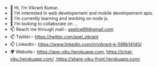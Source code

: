 - 👋 Hi, I’m Vikrant Kumar.
- 👀 I’m interested in web developement and mobile developement apis.
- 🌱 I’m currently learning and working on node js.
- 💞️ I’m looking to collaborate on ...
- 📫 Reach me through mail:- axelice89@gmail.com
- 📫 Twitter:- https://twitter.com/axel_vikrant
- 📫 LinkedIn:- https://www.linkedin.com/in/vikrant-k-598b14140/
- 🌍 Website:- https://app-viku.herokuapp.com, https://ichat-viku.herokuapp.com/  ,https://share-viku-front.herokuapp.com/

<!---
axelviku/axelviku is a ✨ special ✨ repository because its `README.md` (this file) appears on your GitHub profile.
You can click the Preview link to take a look at your changes.
--->

